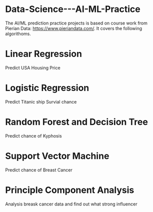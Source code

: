 # Data-Science---AI-ML-Practice
The AI/ML prediction practice projects is based on course work from Pierian Data: https://www.pieriandata.com/. It covers the following algorithoms.
# Linear Regression
Predict USA Housing Price 

# Logistic Regression
Predict Titanic ship Survial chance

# Random Forest and Decision Tree
Predict chance of Kyphosis

# Support Vector Machine
Predict chance of Breast Cancer 

# Principle Component Analysis
Analysis breask cancer data and find out what strong influencer
